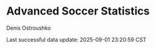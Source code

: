 # Advanced Soccer Statistics
Denis Ostroushko

<!-- gfm -->

Last successful data update: 2025-09-01 23:20:59 CST
